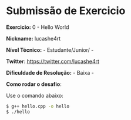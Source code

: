 # Submissão de Exercicio

**Exercicio:** 0 - Hello World

**Nickname:** lucashe4rt

**Nível Técnico:** - Estudante/Junior/ -

**Twitter**: https://twitter.com/lucashe4rt

**Dificuldade de Resolução:** - Baixa -

**Como rodar o desafio**: 

Use o comando abaixo: 
```bash
$ g++ hello.cpp -o hello
$ ./hello
```
